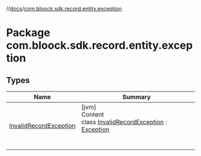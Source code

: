 //[docs](../index.md)/[com.bloock.sdk.record.entity.exception](index.md)



# Package com.bloock.sdk.record.entity.exception  


## Types  
  
|  Name|  Summary| 
|---|---|
| <a name="com.bloock.sdk.record.entity.exception/InvalidRecordException///PointingToDeclaration/"></a>[InvalidRecordException](-invalid-record-exception/index.md)| <a name="com.bloock.sdk.record.entity.exception/InvalidRecordException///PointingToDeclaration/"></a>[jvm]  <br>Content  <br>class [InvalidRecordException](-invalid-record-exception/index.md) : [Exception](https://docs.oracle.com/javase/8/docs/api/java/lang/Exception.html)  <br><br><br>

